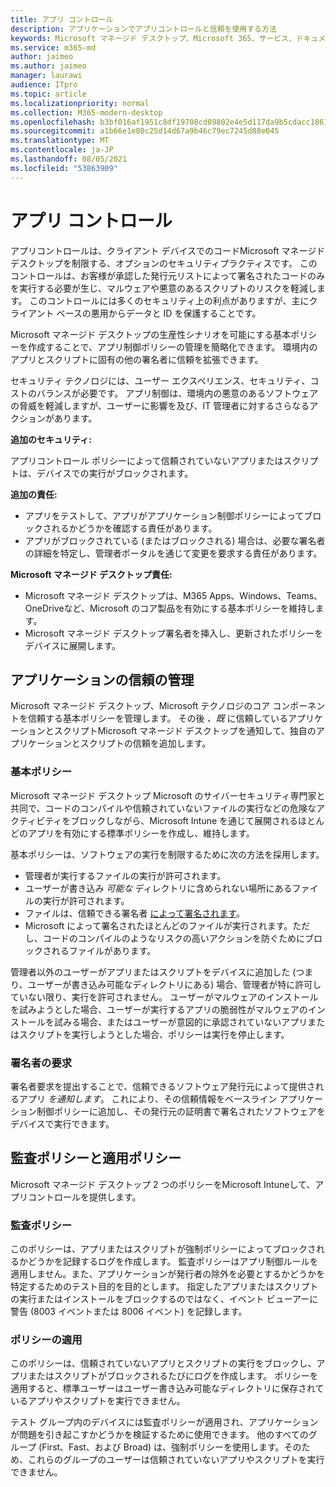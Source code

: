 ```yaml
---
title: アプリ コントロール
description: アプリケーションでアプリコントロールと信頼を使用する方法
keywords: Microsoft マネージド デスクトップ、Microsoft 365、サービス、ドキュメント
ms.service: m365-md
author: jaimeo
ms.author: jaimeo
manager: laurawi
audience: ITpro
ms.topic: article
ms.localizationpriority: normal
ms.collection: M365-modern-desktop
ms.openlocfilehash: b3bf016af1951c8df19708cd89802e4e5d117da9b5cdacc186170103aec6f678
ms.sourcegitcommit: a1b66e1e80c25d14d67a9b46c79ec7245d88e045
ms.translationtype: MT
ms.contentlocale: ja-JP
ms.lasthandoff: 08/05/2021
ms.locfileid: "53863909"
---
```

# <a name="app-control"></a>アプリ コントロール

アプリコントロールは、クライアント デバイスでのコードMicrosoft マネージド デスクトップを制限する、オプションのセキュリティプラクティスです。 このコントロールは、お客様が承認した発行元リストによって署名されたコードのみを実行する必要が生じ、マルウェアや悪意のあるスクリプトのリスクを軽減します。 このコントロールには多くのセキュリティ上の利点がありますが、主にクライアント ベースの悪用からデータと ID を保護することです。

Microsoft マネージド デスクトップの生産性シナリオを可能にする基本ポリシーを作成することで、アプリ制御ポリシーの管理を簡略化できます。 環境内のアプリとスクリプトに固有の他の署名者に信頼を拡張できます。 


セキュリティ テクノロジには、ユーザー エクスペリエンス、セキュリティ、コストのバランスが必要です。 アプリ制御は、環境内の悪意のあるソフトウェアの脅威を軽減しますが、ユーザーに影響を及び、IT 管理者に対するさらなるアクションがあります。

**追加のセキュリティ:**

アプリコントロール ポリシーによって信頼されていないアプリまたはスクリプトは、デバイスでの実行がブロックされます。

**追加の責任:**

- アプリをテストして、アプリがアプリケーション制御ポリシーによってブロックされるかどうかを確認する責任があります。
- アプリがブロックされている (またはブロックされる) 場合は、必要な署名者の詳細を特定し、管理者ポータルを通じて変更を要求する責任があります。

**Microsoft マネージド デスクトップ責任:**

- Microsoft マネージド デスクトップは、M365 Apps、Windows、Teams、OneDriveなど、Microsoft のコア製品を有効にする基本ポリシーを維持します。
- Microsoft マネージド デスクトップ署名者を挿入し、更新されたポリシーをデバイスに展開します。


## <a name="managing-trust-in-applications"></a>アプリケーションの信頼の管理

Microsoft マネージド デスクトップ、Microsoft テクノロジのコア コンポーネントを信頼する基本ポリシーを管理します。 その後 *、既* に信頼しているアプリケーションとスクリプトMicrosoft マネージド デスクトップを通知して、独自のアプリケーションとスクリプトの信頼を追加します。

### <a name="base-policy"></a>基本ポリシー

Microsoft マネージド デスクトップ Microsoft のサイバーセキュリティ専門家と共同で、コードのコンパイルや信頼されていないファイルの実行などの危険なアクティビティをブロックしながら、Microsoft Intune を通じて展開されるほとんどのアプリを有効にする標準ポリシーを作成し、維持します。

基本ポリシーは、ソフトウェアの実行を制限するために次の方法を採用します。

- 管理者が実行するファイルの実行が許可されます。
- ユーザーが書き込み *可能な* ディレクトリに含められない場所にあるファイルの実行が許可されます。
- ファイルは、信頼できる署名者 [によって署名されます](#signer-requests)。
- Microsoft によって署名されたほとんどのファイルが実行されます。ただし、コードのコンパイルのようなリスクの高いアクションを防ぐためにブロックされるファイルがあります。


管理者以外のユーザーがアプリまたはスクリプトをデバイスに追加した (つまり、ユーザーが書き込み可能なディレクトリにある) 場合、管理者が特に許可していない限り、実行を許可されません。 ユーザーがマルウェアのインストールを試みようとした場合、ユーザーが実行するアプリの脆弱性がマルウェアのインストールを試みる場合、またはユーザーが意図的に承認されていないアプリまたはスクリプトを実行しようとした場合、ポリシーは実行を停止します。

### <a name="signer-requests"></a>署名者の要求

署名者要求を提出することで、信頼できるソフトウェア発行元によって提供されるアプリ *を通知します*。 これにより、その信頼情報をベースライン アプリケーション制御ポリシーに追加し、その発行元の証明書で署名されたソフトウェアをデバイスで実行できます。

## <a name="audit-and-enforced-policies"></a>監査ポリシーと適用ポリシー

Microsoft マネージド デスクトップ 2 つのポリシーをMicrosoft Intuneして、アプリコントロールを提供します。

### <a name="audit-policy"></a>監査ポリシー
このポリシーは、アプリまたはスクリプトが強制ポリシーによってブロックされるかどうかを記録するログを作成します。 監査ポリシーはアプリ制御ルールを適用しません。また、アプリケーションが発行者の除外を必要とするかどうかを特定するためのテスト目的を目的とします。 指定したアプリまたはスクリプトの実行またはインストールをブロックするのではなく、イベント ビューアーに警告 (8003 イベントまたは 8006 イベント) を記録します。

### <a name="enforced-policy"></a>ポリシーの適用
このポリシーは、信頼されていないアプリとスクリプトの実行をブロックし、アプリまたはスクリプトがブロックされるたびにログを作成します。 ポリシーを適用すると、標準ユーザーはユーザー書き込み可能なディレクトリに保存されているアプリやスクリプトを実行できません。

テスト グループ内のデバイスには監査ポリシーが適用され、アプリケーションが問題を引き起こすかどうかを検証するために使用できます。 他のすべてのグループ (First、Fast、および Broad) は、強制ポリシーを使用します。そのため、これらのグループのユーザーは信頼されていないアプリやスクリプトを実行できません。







